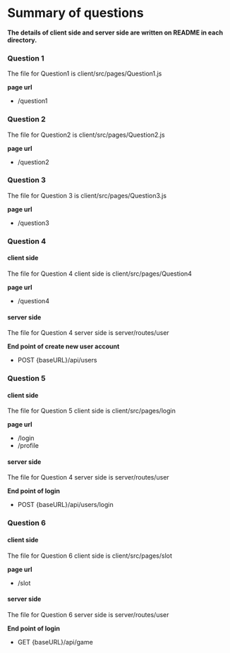 # Summary of questions

**The details of client side and server side are written on README in each directory.**

### Question 1

The file for Question1 is client/src/pages/Question1.js

**page url**

- /question1

### Question 2

The file for Question2 is client/src/pages/Question2.js

**page url**

- /question2

### Question 3

The file for Question 3 is client/src/pages/Question3.js

**page url**

- /question3

### Question 4

#### client side

The file for Question 4 client side is client/src/pages/Question4

**page url**

- /question4

#### server side

The file for Question 4 server side is server/routes/user

**End point of create new user account**

- POST {baseURL}/api/users

### Question 5

#### client side

The file for Question 5 client side is client/src/pages/login

**page url**

- /login
- /profile

#### server side

The file for Question 4 server side is server/routes/user

**End point of login**

- POST {baseURL}/api/users/login

### Question 6

#### client side

The file for Question 6 client side is client/src/pages/slot

**page url**

- /slot

#### server side

The file for Question 6 server side is server/routes/user

**End point of login**

- GET {baseURL}/api/game
